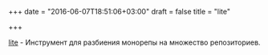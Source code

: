 +++
date = "2016-06-07T18:51:06+03:00"
draft = false
title = "lite"

+++

<p><a href="https://github.com/splitsh/lite">lite</a>&nbsp;- Инструмент для разбиения монорепы на множество репозиториев.</p>

